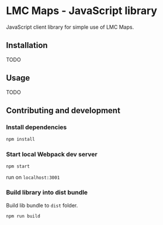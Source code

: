 # LMC Maps - JavaScript library

JavaScript client library for simple use of LMC Maps.

## Installation

TODO


## Usage

TODO


## Contributing and development

### Install dependencies

```bash
npm install
```

### Start local Webpack dev server

```
npm start
```

run on `localhost:3001`

### Build library into dist bundle

Build lib bundle to `dist` folder.

```
npm run build
```
